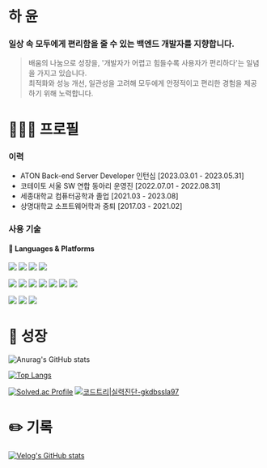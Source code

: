 <!--
**gkdbssla97/gkdbssla97** is a ✨ _special_ ✨ repository because its `README.md` (this file) appears on your GitHub profile.

Here are some ideas to get you started:

- 🔭 I’m currently working on ...
- 🌱 I’m currently learning ...
- 👯 I’m looking to collaborate on ...
- 🤔 I’m looking for help with ...
- 💬 Ask me about ...
- 📫 How to reach me: ...
- 😄 Pronouns: ...
- ⚡ Fun fact: ...
-->
# 하 윤
### 일상 속 모두에게 편리함을 줄 수 있는 백엔드 개발자를 지향합니다.
> 배움의 나눔으로 성장을, '개발자가 어렵고 힘들수록 사용자가 편리하다'는 일념을 가지고 있습니다. </br>
최적화와 성능 개선, 일관성을 고려해 모두에게 안정적이고 편리한 경험을 제공하기 위해 노력합니다.

# 🧑🏻‍💻 프로필
### 이력
- ATON Back-end Server Developer 인턴십 [2023.03.01 - 2023.05.31]
- 코테이토 서울 SW 연합 동아리 운영진 [2022.07.01 - 2022.08.31]
- 세종대학교 컴퓨터공학과 졸업 [2021.03 - 2023.08]
- 상명대학교 소프트웨어학과 중퇴 [2017.03 - 2021.02]
### 사용 기술
#### 🔨 Languages & Platforms
<p>
  <img src="https://img.shields.io/badge/Java-ED3B00?style=for-the-badge&logo=openjdk&logoColor=white"/>
  <img src="https://img.shields.io/badge/python-3670A0?style=for-the-badge&logo=python&logoColor=ffdd54"/>
  <img src="https://img.shields.io/badge/JavaScript-F7DF1E?style=for-the-badge&logo=JavaScript&logoColor=white"/>
  <img src="https://img.shields.io/badge/SpringBoot-6DB33F?style=for-the-badge&logo=spring&logoColor=white"></a> 
</p>
<p>
  <img src="https://img.shields.io/badge/MySQL-00003F?style=for-the-badge&logo=mysql&logoColor=white"></a>
  <img src="https://img.shields.io/badge/postgres-%23316192.svg?style=for-the-badge&logo=postgresql&logoColor=white"></a>
  <img src="https://img.shields.io/badge/redis-%23DD0031.svg?&style=for-the-badge&logo=redis&logoColor=white"/>
  <img src="https://img.shields.io/badge/MyBatis-41015F?style=for-the-badge&logo=mybatis&logoColor=white"></a> 
  <img src="https://img.shields.io/badge/HTML5-E34F26?style=for-the-badge&logo=html5&logoColor=white"/>
  <img src="https://img.shields.io/badge/CSS3-1572B6?style=for-the-badge&logo=css3&logoColor=white"/>
  <img src="https://img.shields.io/badge/bootstrap-%238511FA.svg?style=for-the-badge&logo=bootstrap&logoColor=white"/>
</p>
<p>
  <img src="https://img.shields.io/badge/AWS-%23FF9900.svg?style=for-the-badge&logo=amazon-aws&logoColor=white"/>
  <img src="https://img.shields.io/badge/docker-%230db7ed.svg?style=for-the-badge&logo=docker&logoColor=white)"/>
  <img src="https://img.shields.io/badge/github-%23121011.svg?style=for-the-badge&logo=github&logoColor=white)"/>
</p>

# 🌱 성장
![Anurag's GitHub stats](https://github-readme-stats.vercel.app/api?username=gkdbssla97&show_icons=true&theme=dracula)

[![Top Langs](https://github-readme-stats.vercel.app/api/top-langs/?username=gkdbssla97&langs_count=10&layout=compact&theme=dark)](https://github.com/gkdbssla97/gkdbssla97)

[![Solved.ac Profile](http://mazassumnida.wtf/api/v2/generate_badge?boj=gkdbssla97)](https://solved.ac//gkdbssla97) [![코드트리|실력진단-gkdbssla97](https://banner.codetree.ai/v1/banner/gkdbssla97)](https://www.codetree.ai/profiles/gkdbssla97)

# ✏️ 기록
[![Velog's GitHub stats](https://velog-readme-stats.vercel.app/api?name=gkdbssla97)](https://velog.io/@gkdbssla97)
